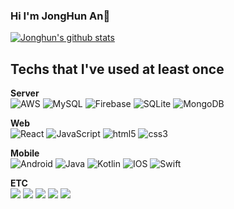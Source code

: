 ### Hi I'm JongHun An👋

[![Jonghun's github stats](https://github-readme-stats.vercel.app/api?username=JonghunAn)](https://github.com/JonghunAn/github-readme-stats)
<br/>

## Techs that I've used at least once

<p>
  
  <strong>Server</strong>
  <br/>
  <img alt="AWS" src = "https://img.shields.io/badge/AWS-%23FF9900.svg?style=for-the-badge&logo=amazon-aws&logoColor=white"/>
  <img alt="MySQL" src="https://img.shields.io/badge/mysql-%2300f.svg?&style=for-the-badge&logo=mysql&logoColor=white"/>
  <img alt="Firebase" src="https://img.shields.io/badge/firebase%20-%23039BE5.svg?&style=for-the-badge&logo=firebase"/>
  <img alt="SQLite" src ="https://img.shields.io/badge/sqlite-%2307405e.svg?&style=for-the-badge&logo=sqlite&logoColor=white"/>
  <img alt ="MongoDB" src = "https://img.shields.io/badge/MongoDB-%234ea94b.svg?style=for-the-badge&logo=mongodb&logoColor=white"/>
  
  <strong>Web</strong>
  <br/>
  <img alt="React" src="https://img.shields.io/badge/-React-45b8d8?style=flat-square&logo=react&logoColor=white" />
  <img alt="JavaScript" src="https://img.shields.io/badge/-JavaScript-F7B93E?style=flat-square&logo=javascript&logoColor=white" />
  <img alt="html5" src="https://img.shields.io/badge/-HTML5-E34F26?style=flat-square&logo=html5&logoColor=white" />
  <img alt="css3" src="https://img.shields.io/badge/-CSS3-1173B6?style=flat-square&logo=css3&logoColor=white" />
  
  <strong>Mobile</strong> 
  <br/>
  <img alt="Android" src="https://img.shields.io/badge/Android-3DDC84?style=flat-square&logo=android&logoColor=white" />
  <img alt="Java" src="https://img.shields.io/badge/Java-007396?style=flat-square&logo=Java&logoColor=white"/>
  <img alt="Kotlin" src="https://img.shields.io/badge/kotlin-%230095D5.svg?&style=flat-square&logo=kotlin&logoColor=white"/>
  <img alt="IOS" src="https://img.shields.io/badge/iOS-000000?style=flat-square&logo=ios&logoColor=white"/>
  <img alt="Swift" src="https://img.shields.io/badge/Swift-FA7343?style=flat-square&logo=swift&logoColor=white"/>
  
  
  <strong>ETC</strong>
  <br/>
  <img src="https://img.shields.io/badge/-Python-3766AB?style=flat-square&logo=Python&logoColor=white"/> 
  <img src= "https://img.shields.io/badge/Ubuntu-E95420?style=flat-square&logo=ubuntu&logoColor=white"/>
  <img src="https://img.shields.io/badge/c%20-%2300599C.svg?&style=flat-square&logo=c&logoColor=white"/>
  <img src="https://img.shields.io/badge/C++-00599C?style=flat-square&logo=C%2B%2B&logoColor=white"/>
  <img src= "https://img.shields.io/badge/-Arduino-00979D?style=flat-square&logo=Arduino&logoColor=white"/>

</p>

<!--
**JonghunAn/JonghunAn** is a ✨ _special_ ✨ repository because its `README.md` (this file) appears on your GitHub profile.

Here are some ideas to get you started:

- 🔭 I’m currently working on ...
- 🌱 I’m currently learning ...
- 👯 I’m looking to collaborate on ...
- 🤔 I’m looking for help with ...
- 💬 Ask me about ...
- 📫 How to reach me: ...
- 😄 Pronouns: ...
- ⚡ Fun fact: ...
-->
